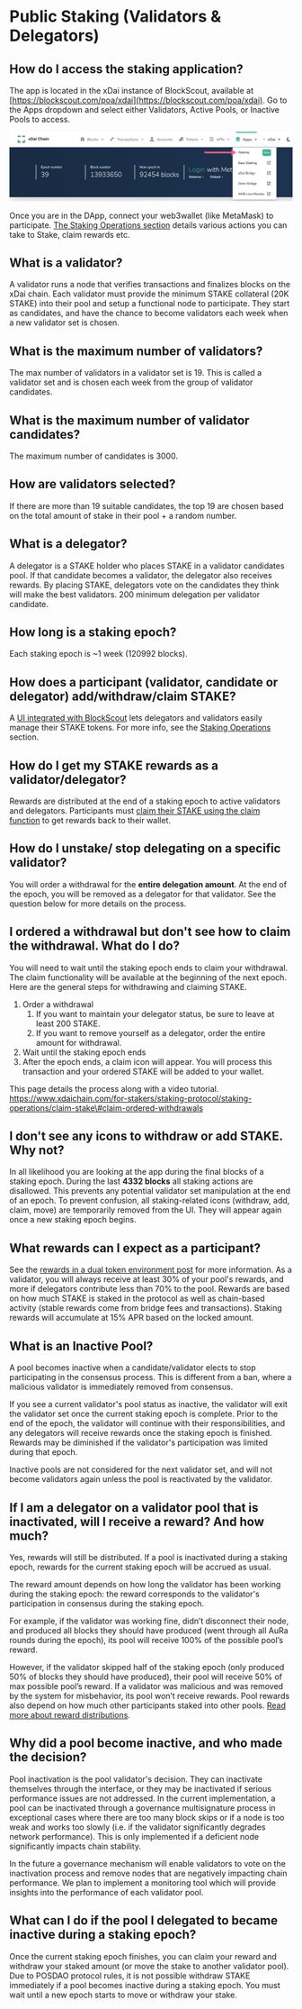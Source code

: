 # Public Staking \(Validators & Delegators\)

## How do I access the staking application?

The app is located in the xDai instance of BlockScout, available at [https://blockscout.com/poa/xdai](https://blockscout.com/poa/xdai). Go to the Apps dropdown and select either Validators, Active Pools, or Inactive Pools to access.

![](../../.gitbook/assets/new-menu.png)

Once you are in the DApp, connect your web3wallet \(like MetaMask\) to participate. [The Staking Operations section](../../for-stakers/staking-protocol/staking-operations/) details various actions you can take to Stake, claim rewards etc.

## What is a validator?

A validator runs a node that verifies transactions and finalizes blocks on the xDai chain. Each validator must provide the minimum STAKE collateral \(20K STAKE\) into their pool and setup a functional node to participate. They start as candidates, and have the chance to become validators each week when a new validator set is chosen.

## What is the maximum number of validators?

The max number of validators in a validator set is 19. This is called a validator set and is chosen each week from the group of validator candidates. 

## What is the maximum number of validator candidates?

The maximum number of candidates is 3000.

## How are validators selected?

If there are more than 19 suitable candidates, the top 19 are chosen based on the total amount of stake in their pool + a random number.

## What is a delegator?

A delegator is a STAKE holder who places STAKE in a validator candidates pool. If that candidate becomes a validator, the delegator also receives rewards. By placing STAKE, delegators vote on the candidates they think will make the best validators. 200 minimum delegation per validator candidate.

## How long is a staking epoch?

Each staking epoch is ~1 week \(120992 blocks\).

## How does a participant \(validator, candidate or delegator\) add/withdraw/claim STAKE?

A [UI integrated with BlockScout](https://blockscout.com/poa/xdai/validators) lets delegators and validators easily manage their STAKE tokens. For more info, see the [Staking Operations](../../for-stakers/staking-protocol/staking-operations/) section.

## How do I get my STAKE rewards as a validator/delegator?

Rewards are distributed at the end of a staking epoch to active validators and delegators. Participants must [claim their STAKE using the claim function](../../for-stakers/staking-protocol/staking-operations/claim-stake.md) to get rewards back to their wallet.

## How do I unstake/ stop delegating on a specific validator?

You will order a withdrawal for the **entire delegation amount**. At the end of the epoch, you will be removed as a delegator for that validator. See the question below for more details on the process.

## I ordered a withdrawal but don't see how to claim the withdrawal. What do I do?

You will need to wait until the staking epoch ends to claim your withdrawal. The claim functionality will be available at the beginning of the next epoch. Here are the general steps for withdrawing and claiming STAKE.

1. Order a withdrawal
   1. If you want to maintain your delegator status, be sure to leave at least 200 STAKE.
   2. If you want to remove yourself as a delegator, order the entire amount for withdrawal.
2. Wait until the staking epoch ends
3. After the epoch ends, a claim icon will appear. You will process this transaction and your ordered STAKE will be added to your wallet.

This page details the process along with a video tutorial. https://www.xdaichain.com/for-stakers/staking-protocol/staking-operations/claim-stake\#claim-ordered-withdrawals

## I don't see any icons to withdraw or add STAKE. Why not?

In all likelihood you are looking at the app during the final blocks of a staking epoch. During the last **4332 blocks** all staking actions are disallowed. This prevents any potential validator set manipulation at the end of an epoch. To prevent confusion, all staking-related icons \(withdraw, add, claim, move\) are temporarily removed from the UI. They will appear again once a new staking epoch begins.

## What rewards can I expect as a participant?

See the [rewards in a dual token environment post](../../for-stakers/stake-reward-mechanics/rewards-in-a-dual-token-environment.md) for more information. As a validator, you will always receive at least 30% of your pool's rewards, and more if delegators contribute less than 70% to the pool. Rewards are based on how much STAKE is staked in the protocol as well as chain-based activity \(stable rewards come from bridge fees and transactions\). Staking rewards will accumulate at 15% APR based on the locked amount.

## What is an Inactive Pool?

A pool becomes inactive when a candidate/validator elects to stop participating in the consensus process. This is different from a ban, where a malicious validator is immediately removed from consensus.

If you see a current validator's pool status as inactive, the validator will exit the validator set once the current staking epoch is complete. Prior to the end of the epoch, the validator will continue with their responsibilities, and any delegators will receive rewards once the staking epoch is finished. Rewards may be diminished if the validator's participation was limited during that epoch.

Inactive pools are not considered for the next validator set, and will not become validators again unless the pool is reactivated by the validator.

## If I am a delegator on a validator pool that is inactivated, will I receive a reward? And how much?

Yes, rewards will still be distributed. If a pool is inactivated during a staking epoch, rewards for the current staking epoch will be accrued as usual.

The reward amount depends on how long the validator has been working during the staking epoch: the reward corresponds to the validator's participation in consensus during the staking epoch. 

For example, if the validator was working fine, didn’t disconnect their node, and produced all blocks they should have produced \(went through all AuRa rounds during the epoch\), its pool will receive 100% of the possible pool’s reward.

However, if the validator skipped half of the staking epoch \(only produced 50% of blocks they should have produced\), their pool will receive 50% of max possible pool’s reward. If a validator was malicious and was removed by the system for misbehavior, its pool won’t receive rewards. Pool rewards also depend on how much other participants staked into other pools. [Read more about reward distributions](../../for-stakers/staking-protocol/terminology/protocol-terms.md#reward-distribution-rules).

## Why did a pool become inactive, and who made the decision?

Pool inactivation is the pool validator's decision. They can inactivate themselves through the interface, or they may be inactivated if serious performance issues are not addressed. In the current implementation, a pool can be inactivated through a governance multisignature process in exceptional cases where there are too many block skips or if a node is too weak and works too slowly \(i.e. if the validator significantly degrades network performance\). This is only implemented if a deficient node significantly impacts chain stability. 

In the future a governance mechanism will enable validators to vote on the inactivation process and remove nodes that are negatively impacting chain performance. We plan to implement a monitoring tool which will provide insights into the performance of each validator pool. 

## What can I do if the pool I delegated to became inactive during a staking epoch?

Once the current staking epoch finishes, you can claim your reward and withdraw your staked amount \(or move the stake to another validator pool\). Due to POSDAO protocol rules, it is not possible withdraw STAKE immediately if a pool becomes inactive during a staking epoch. You must wait until a new epoch starts to move or withdraw your stake.

